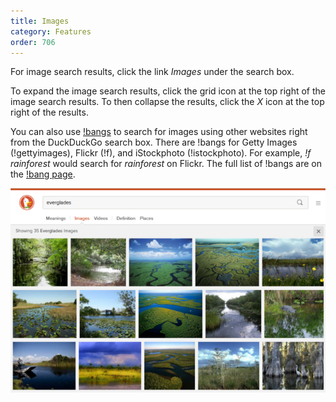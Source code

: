 ```yaml
---
title: Images
category: Features
order: 706
---
```


<p>
    For image search results, click the link <em>Images</em> under the search box.
</p>

<p>
    To expand the image search results, click the grid icon at the top right of
    the image search results. To then collapse the results, click the
    <em>X</em> icon at the top right of the results.
</p>

<p>
    You can also use <a href="https://duckduckgo.com/bang">!bangs</a> to search
    for images using other websites right from the DuckDuckGo search box. There
    are !bangs for Getty Images (!gettyimages), Flickr (!f), and iStockphoto
    (!istockphoto). For example, <em>!f rainforest</em> would search for
    <em>rainforest</em> on Flickr. The full list of !bangs are on the
    <a href="https://duckduckgo.com/bang">!bang page</a>.
</p>

<img src="/images/48948578df333b0cf93a46d3ddf9810b.png" />